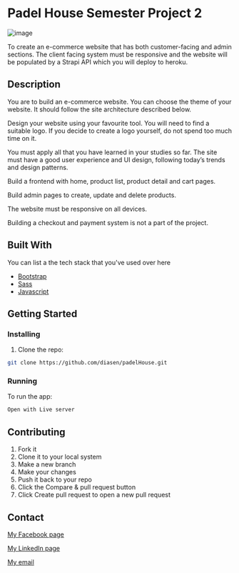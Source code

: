 # Padel House Semester Project 2

![image](https://startling-crumble-ea991d.netlify.app/images/padelhouse.png)

To create an e-commerce website that has both customer-facing and admin sections. The client facing system must be responsive and the website will be populated by a Strapi API which you will deploy to heroku.

## Description

You are to build an e-commerce website. You can choose the theme of your website. It should follow the site architecture described below.

Design your website using your favourite tool. You will need to find a suitable logo. If you decide to create a logo yourself, do not spend too much time on it.

You must apply all that you have learned in your studies so far. The site must have a good user experience and UI design, following today’s trends and design patterns.

Build a frontend with home, product list, product detail and cart pages.

Build admin pages to create, update and delete products.

The website must be responsive on all devices.

Building a checkout and payment system is not a part of the project.

## Built With

You can list a the tech stack that you've used over here

- [Bootstrap](https://getbootstrap.com)
- [Sass](https://sass-lang.com/)
- [Javascript](https://www.javascript.com/)

## Getting Started

### Installing

1. Clone the repo:

```bash
git clone https://github.com/diasen/padelHouse.git
```

### Running

To run the app:

```bash
Open with Live server
```

## Contributing

1. Fork it
2. Clone it to your local system
3. Make a new branch
4. Make your changes
5. Push it back to your repo
6. Click the Compare & pull request button
7. Click Create pull request to open a new pull request

## Contact

[My Facebook page](https://www.facebook.com/alexander.x.hansen)

[My LinkedIn page](https://www.linkedin.com/in/alexander-hansen-ab83ab8a/)

[My email](Alexander-hansen@hotmail.com)
